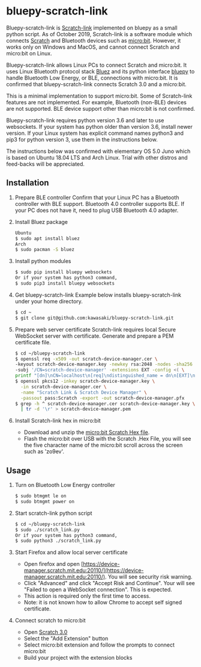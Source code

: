# bluepy-scratch-link

Bluepy-scratch-link is [Scratch-link](https://github.com/LLK/scratch-link)
implemented on bluepy as a small python script. As of October 2019, Scratch-link
is a software module which connects [Scratch](https://scratch.mit.edu/) and
Bluetooth devices such as [micro:bit](https://microbit.org/). However, it works
only on Windows and MacOS, and cannot connect Scratch and micro:bit on Linux.

Bluepy-scratch-link allows Linux PCs to connect Scratch and micro:bit. It uses
Linux Bluetooth protocol stack [Bluez](http://www.bluez.org/) and its python
interface [bluepy](https://github.com/IanHarvey/bluepy) to handle Bluetooth Low
Energy, or BLE, connections with micro:bit. It is confirmed that
bluepy-scratch-link connects Scratch 3.0 and a micro:bit.

This is a minimal implementation to support micro:bit. Some of Scratch-link
features are not implemented. For example, Bluetooth (non-BLE) devices are not
supported. BLE device support other than micro:bit is not confirmed.

Bluepy-scratch-link requires python version 3.6 and later to use websockets.
If your system has python older than version 3.6, install newer version. If your
Linux system has explicit command names python3 and pip3 for python version 3,
use them in the instructions below.

The instructions below was confirmed with elementary OS 5.0 Juno which is
based on Ubuntu 18.04 LTS and Arch Linux. Trial with other distros and
feed-backs will be appreciated.

Installation
------------
1. Prepare BLE controller
   Confirm that your Linux PC has a Bluetooth controller with BLE support.
   Bluetooth 4.0 controller supports BLE. If your PC does not have it, need
   to plug USB Bluetooth 4.0 adapter.

2. Install Bluez package
    ```sh
    Ubuntu
    $ sudo apt install bluez
    Arch
    $ sudo pacman -S bluez
    ```

3. Install python modules
    ```sh
    $ sudo pip install bluepy websockets
    Or if your system has python3 command,
    $ sudo pip3 install bluepy websockets
    ```

4. Get bluepy-scratch-link
   Example below installs bluepy-scratch-link under your home directory.
    ```sh
    $ cd ~
    $ git clone git@github.com:kawasaki/bluepy-scratch-link.git
    ```

5. Prepare web server certificate
    Scratch-link requires local Secure WebSocket server with certificate.
    Generate and prepare a PEM certificate file.
    ```sh
    $ cd ~/bluepy-scratch-link
    $ openssl req -x509 -out scratch-device-manager.cer \
    -keyout scratch-device-manager.key -newkey rsa:2048 -nodes -sha256 \
    -subj '/CN=scratch-device-manager' -extensions EXT -config <( \
    printf "[dn]\nCN=localhost\n[req]\ndistinguished_name = dn\n[EXT]\nsubjectAltName=DNS:localhost\nkeyUsage=digitalSignature\nextendedKeyUsage=serverAuth")
    $ openssl pkcs12 -inkey scratch-device-manager.key \
      -in scratch-device-manager.cer \
      -name "Scratch Link & Scratch Device Manager" \
      -passout pass:Scratch -export -out scratch-device-manager.pfx
    $ grep -h ^ scratch-device-manager.cer scratch-device-manager.key \
      | tr -d '\r' > scratch-device-manager.pem
      ```

6. Install Scratch-link hex in micro:bit
    * Download and unzip the [micro:bit Scratch Hex file](https://downloads.scratch.mit.edu/microbit/scratch-microbit-1.1.0.hex.zip).
    * Flash the micro:bit over USB with the Scratch .Hex File, you will see the
      five character name of the micro:bit scroll across the screen such as
      'zo9ev'.

Usage
-----
1. Turn on Bluetooth Low Energy controller
    ```sh
    $ sudo btmgmt le on
    $ sudo btmgmt power on
    ```

2. Start scratch-link python script
    ```sh
    $ cd ~/bluepy-scratch-link
    $ sudo ./scratch_link.py
    Or if your system has python3 command,
    $ sudo python3 ./scratch_link.py
    ```

3. Start Firefox and allow local server certificate
    * Open firefox and open [https://device-manager.scratch.mit.edu:20110/](https://device-manager.scratch.mit.edu:20110/). You will see security risk warning.
    * Click "Advanced" and click "Accept Risk and Continue". Your will see
      "Failed to open a WebSocket connection". This is expected.
    * This action is required only the first time to access.
    * Note: it is not known how to allow Chrome to accept self signed
      certificate.

4. Connect scratch to micro:bit
    * Open [Scratch 3.0](https://scratch.mit.edu/)
    * Select the "Add Extension" button
    * Select micro:bit extension and follow the prompts to connect micro:bit
    * Build your project with the extension blocks
